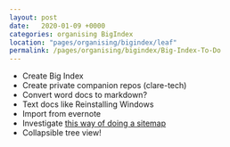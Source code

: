 ```yaml
---
layout: post
date:   2020-01-09 +0000
categories: organising BigIndex
location: "pages/organising/bigindex/leaf"
permalink: /pages/organising/bigindex/Big-Index-To-Do
---
```


- Create Big Index
- Create private companion repos (clare-tech)
- Convert word docs to markdown?
- Text docs like Reinstalling Windows
- Import from evernote
- Investigate [this way of doing a sitemap](https://thinkshout.com/blog/2014/12/creating-dynamic-menus-in-jekyll)
- Collapsible tree view!

